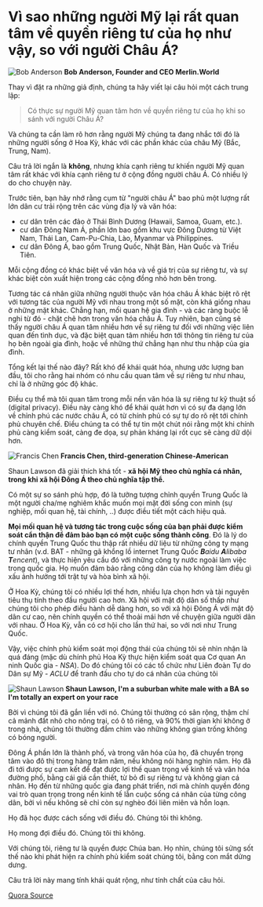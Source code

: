 # Vì sao những người Mỹ lại rất quan tâm về quyền riêng tư của họ như vậy, so với người Châu Á?
![Bob Anderson](https://qph.ec.quoracdn.net/main-thumb-204135926-50-ncqrtezbyitvlylymbbicfhpwwogvfbi.jpeg "Bob Anderson")
__Bob Anderson, Founder and CEO Merlin.World__

Thay vì đặt ra những giả định, chúng ta hãy viết lại câu hỏi một cách trung lập:

> Có thực sự người Mỹ quan tâm hơn về quyền riêng tư của họ khi so sánh với người Châu Á?

Và chúng ta cần làm rõ hơn rằng người Mỹ chúng ta đang nhắc tới đó là những người sống ở Hoa Kỳ, khác với các phần khác của châu Mỹ (Bắc, Trung, Nam).

Câu trả lời ngắn là __không__, nhưng khía cạnh riêng tư khiến người Mỹ quan tâm rất khác với khía cạnh riêng tư ở cộng đồng người châu Á. Có nhiều lý do cho chuyện này.

Trước tiên, bạn hãy nhớ rằng cụm từ "người châu Á" bao phủ một lượng rất lớn dân cư trải rộng trên các vùng địa lý và văn hóa:

* cư dân trên các đảo ở Thái Bình Dương (Hawaii, Samoa, Guam, etc.).
* cư dân Đông Nam Á, phần lớn bao gồm khu vực Đông Dương từ Việt Nam, Thái Lan, Cam-Pu-Chia, Lào, Myanmar và Philippines.
* cư dân Đông Á, bao gồm Trung Quốc, Nhật Bản, Hàn Quốc và Triều Tiên.

Mỗi cộng đồng có khác biệt về văn hóa và về giá trị của sự riêng tư, và sự khác biệt còn xuất hiện trong các cộng đồng nhỏ hơn bên trong.

Tương tác cá nhân giữa những người thuộc văn hóa châu Á khác biệt rõ rệt với tương tác của người Mỹ với nhau trong một số mặt, còn khá giống nhau ở những mặt khác. Chẳng hạn, mối quan hệ gia đình - và các ràng buộc lễ nghi từ đó - chặt chẽ hơn trong văn hóa châu Á. Tuy nhiên, bạn cũng sẽ thấy người châu Á quan tâm nhiều hơn về sự riêng tư đối với những việc liên quan đến tình dục, và đặc biệt quan tâm nhiều hơn tới thông tin riêng tư của họ bên ngoài gia đình, hoặc về những thứ chẳng hạn như thu nhập của gia đình.

Tổng kết lại thế nào đây? Rất khó để khái quát hóa, nhưng ước lượng ban đầu, tôi cho rằng hai nhóm có nhu cầu quan tâm về sự riêng tư như nhau, chỉ là ở những góc độ khác.

Điều cụ thể mà tôi quan tâm trong mỗi nền văn hóa là sự riêng tư kỹ thuật số (digital privacy). Điều này càng khó để khái quát hơn vì có sự đa dạng lớn về chỉnh phú các nước châu Á, có từ chính phủ có sự tự do rõ rệt tới chính phủ chuyên chế. Điều chúng ta có thể tự tin một chút nói rằng một khi chính phủ càng kiểm soát, càng đe dọa, sự phản kháng lại rốt cục sẽ càng dữ dội hơn.

![Francis Chen](https://qph.ec.quoracdn.net/main-thumb-9028210-50-xyhwomydnjoxcwtqqqgrzhuljlfzjvcp.jpeg) __Francis Chen, third-generation Chinese-American__

Shaun Lawson đã giải thích khá tốt - __xã hội Mỹ theo chủ nghĩa cá nhân, trong khi xã hội Đông Á theo chủ nghĩa tập thể.__

Có một sự so sánh phù hợp, đó là tưởng tượng chỉnh quyền Trung Quốc là một người cha/mẹ nghiêm khắc muốn mọi mặt đời sống con mình (sự nghiệp, mối quan hệ, tài chính, ..) được điều tiết một cách hiệu quả.

__Mọi mối quan hệ và tương tác trong cuộc sống của bạn phải được kiểm soát cẩn thận để đảm bảo bạn có một cuộc sống thành công__. Đó là lý do chính quyền Trung Quốc thu thập rất nhiều dữ liệu từ những công ty mạng tư nhân (v.d. BAT - những gã khổng lồ internet Trung Quốc _**B**aidu_ _**A**libaba_ _**T**encent_), và thực hiện yêu cầu đó với những công ty nước ngoài làm việc trong quốc gia. Họ muốn đảm bảo rằng công dân của họ không làm điều gì xấu ảnh hưởng tới trật tự và hòa bình xã hội.

Ở Hoa Kỳ, chúng tôi có nhiều lợi thế hơn, nhiều lựa chọn hơn và tài nguyên tiêu thụ tính theo đầu người cao hơn. Xã hội với mật độ dân số thấp như chúng tôi cho phép điều hành dễ dàng hơn, so với xã hội Đông Á với mật độ dân cư cao, nên chính quyền có thể thoải mái hơn về chuyện giữa người dân với nhau. Ở Hoa Kỳ, vẫn có cơ hội cho lần thứ hai, so với nơi như Trung Quốc.

Vậy, việc chính phủ kiểm soát mọi động thái của chúng tôi sẽ nhìn nhận là quá đáng (mặc dù chính phủ Hoa Kỳ thực hiện kiểm soát qua Cơ quan An ninh Quốc gia - _NSA_). Do đó chúng tôi có các tổ chức như Liên đoàn Tự do Dân sự Mỹ - _ACLU_ để tranh đấu cho tự do cá nhân của chúng tôi


![Shaun Lawson](https://qph.ec.quoracdn.net/main-thumb-52339637-50-efoxmuuywahuzrtdnuoihpmbcfcnojkk.jpeg) __Shaun Lawson, I'm a suburban white male with a BA so I'm totally an expert on your race__

Bởi vì chúng tôi đã gắn liền với nó. Chúng tôi thường có sân rộng, thậm chí cả mảnh đất nhỏ cho nông trại, có ô tô riêng, và 90% thời gian khi không ở trong nhà, chúng tôi thường đắm chìm vào những không gian trống không có bóng người.

Đông Á phần lớn là thành phố, và trong văn hóa của họ, đã chuyển trọng tâm vào đô thị trong hàng trăm năm, nếu không nói hàng nghìn năm. Họ đã đi tới được sự cam kết để đạt được lợi thế quan trọng về kinh tế và văn hóa đường phố, bằng cái giá cần thiết, từ bỏ đi sự riêng tư và không gian cá nhân. Họ đến từ những quốc gia đang phát triển, nơi mà chính quyền đóng vai trò quan trọng trong nền kinh tế lẫn cuộc sống cá nhân của từng công dân, bởi vì nếu không sẽ chỉ còn sự nghèo đói liên miên và hỗn loạn.

Họ đã học được cách sống với điều đó. Chúng tôi thì không.

Họ mong đợi điều đó. Chúng tôi thì không.

Với chúng tôi, riêng tư là quyền được Chúa ban. Họ nhìn, chúng tôi sửng sốt thế nào khi phát hiện ra chính phủ kiểm soát chúng tôi, bằng con mắt dửng dưng.

Câu trả lời này mang tính khái quát rộng, như tính chất của câu hỏi.

[Quora Source](https://www.quora.com/Why-are-Americans-so-concerned-about-their-privacy-compared-to-Asians)


